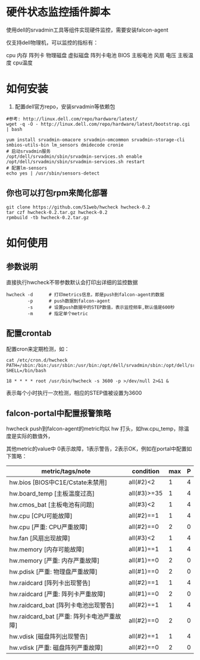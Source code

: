 # 硬件状态监控插件脚本

使用dell的srvadmin工具等组件实现硬件监控，需要安装falcon-agent

仅支持dell物理机，可以监控的指标有：

cpu 内存 阵列卡 物理磁盘 虚拟磁盘 阵列卡电池 BIOS 主板电池 风扇 电压 主板温度 cpu温度

# 如何安装

1. 配置dell官方repo，安装srvadmin等依赖包

```
#参考: http://linux.dell.com/repo/hardware/latest/
wget -q -O - http://linux.dell.com/repo/hardware/latest/bootstrap.cgi | bash

yum install srvadmin-omacore srvadmin-omcommon srvadmin-storage-cli smbios-utils-bin lm_sensors dmidecode cronie
# 启动srvadmin服务
/opt/dell/srvadmin/sbin/srvadmin-services.sh enable
/opt/dell/srvadmin/sbin/srvadmin-services.sh restart
# 配置lm-sensors
echo yes | /usr/sbin/sensors-detect
```

## 你也可以打包rpm来简化部署

```
git clone https://github.com/51web/hwcheck hwcheck-0.2
tar czf hwcheck-0.2.tar.gz hwcheck-0.2
rpmbuild -tb hwcheck-0.2.tar.gz
```


# 如何使用

## 参数说明

直接执行hwcheck不带参数默认会打印出详细的监控数据

```
hwcheck -d      # 打印metrics信息，即是push到falcon-agent的数据
        -p      # push数据到falcon-agent
        -s      # 设置push数据中的STEP数值，表示监控频率,默认值是600秒
        -m      # 指定单个metric
```

## 配置crontab

配置cron来定期检测，如：

```
cat /etc/cron.d/hwcheck
PATH=/sbin:/bin:/usr/sbin:/usr/bin:/opt/dell/srvadmin/sbin:/opt/dell/srvadmin/bin
SHELL=/bin/bash

18 * * * * root /usr/bin/hwcheck -s 3600 -p >/dev/null 2>&1 &
```

表示每个小时执行一次检测，相应的STEP值被设置为3600


## falcon-portal中配置报警策略

hwcheck push到falcon-agent的metric均以 hw 打头，如hw.cpu_temp，除温度是实际的数值外，

其他metric的value中 0表示故障，1表示警告，2表示OK，例如在portal中配置如下策略：

| metric/tags/note             | condition |   max |  P  |
------------------------------ | --------- | ----- | --- |
| hw.bios [BIOS中C1E/Cstate未禁用] | all(#2)<2 | 1 | 4 |
| hw.board_temp [主板温度过高] | all(#3)>=35 | 1 | 4 |
| hw.cmos_bat [主板电池有问题] | all(#3)<2 |1 | 4 |
| hw.cpu [CPU可能故障]         | all(#2)==1 | 1 | 4 |
| hw.cpu [严重: CPU严重故障]   | all(#2)==0 | 2 | 0    |
| hw.fan [风扇出现故障]        | all(#3)<2 | 1 | 4     |
| hw.memory [内存可能故障]     | all(#1)==1 | 1 | 4    |
| hw.memory [严重: 内存严重故障] | all(#1)==0 | 2 | 0  |
| hw.pdisk [严重: 物理盘严重故障] | all(#1)==0 | 2 | 0     |
| hw.raidcard [阵列卡出现警告] | all(#2)==1 | 1 | 4    |
| hw.raidcard [严重: 阵列卡严重故障] | all(#1)==0 | 2 | 0  |
| hw.raidcard_bat [阵列卡电池出现警告] | all(#2)==1 | 1 | 4    |
| hw.raidcard_bat [严重: 阵列卡电池严重故障] | all(#2)==0 | 2 | 0  |
| hw.vdisk [磁盘阵列出现警告]    | all(#2)==1 | 1 | 4  |
| hw.vdisk [严重: 磁盘阵列严重故障] | all(#2)==0 | 2 | 0   |


